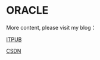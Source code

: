 # ORACLE
More content, please visit my blog：

[ITPUB](http://blog.itpub.net/29876893/cid-174453-list-1/)

[CSDN](http://blog.csdn.net/BAT_os/article/category/2745293)
